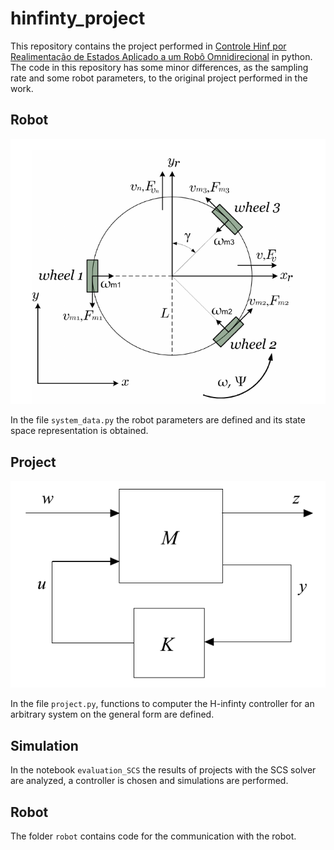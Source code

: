 # hinfinty_project
This repository contains the project performed in [Controle Hinf por Realimentação de Estados Aplicado a um Robô Omnidirecional](https://www.dropbox.com/s/hyhj96dbqk2cops/TFG_Cezar_Lemos.pdf?dl=0) in python. The code in this repository has some minor differences, as the sampling rate and some robot parameters, to the original project performed in the work.

## Robot

![Dynamic Diagram](https://raw.githubusercontent.com/czrcbl/hinfinity_project/master/figures/diagrama_dinamica_english.png  "Dynamic Diagram")

In the file `system_data.py` the robot parameters are defined and its state space representation is obtained.

## Project

![general_form](https://raw.githubusercontent.com/czrcbl/hinfinity_project/master/figures/forma_geral.png)

In the file `project.py`, functions to computer the H-infinty controller for an arbitrary system on the general form are defined.

## Simulation

In the notebook `evaluation_SCS` the results of projects with the SCS solver are analyzed, a controller is chosen and simulations are performed.

## Robot

The folder `robot` contains code for the communication with the robot.
